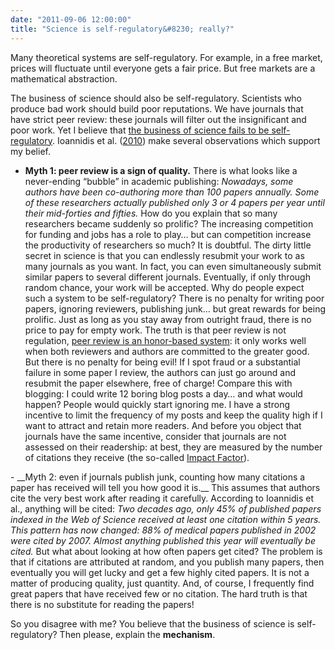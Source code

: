```yaml
---
date: "2011-09-06 12:00:00"
title: "Science is self-regulatory&#8230; really?"
---
```




Many theoretical systems are self-regulatory. For example, in a free market, prices will fluctuate until everyone gets a fair price. But free markets are a mathematical abstraction.

The business of science should also be self-regulatory. Scientists who produce bad work should build poor reputations. We have journals that have strict peer review: these journals will filter out the insignificant and poor work. Yet I believe that [the business of science fails to be self-regulatory](/lemire/blog/2010/09/17/can-science-be-wrong-you-bet/). Ioannidis et al. ([2010](http://onlinelibrary.wiley.com/doi/10.1111/j.1365-2362.2010.02272.x/full)) make several observations which support my belief.

- __Myth 1: peer review is a sign of quality.__  There is what looks like a never-ending &ldquo;bubble&rdquo; in academic publishing: <em>Nowadays, some authors have been co-authoring more than 100 papers annually. Some of these researchers actually published only 3 or 4 papers per year until their mid-forties and fifties. </em>How do you explain that so many researchers became suddenly so prolific? The increasing competition for funding and jobs has a role to play&hellip; but can competition increase the productivity of researchers so much? It is doubtful.  The dirty little secret in science is that you can endlessly resubmit your work to as many journals as you want. In fact, you can even simultaneously submit similar papers to several different journals. Eventually, if only through random chance, your work will be accepted. Why do people expect such a system to be self-regulatory? There is no penalty for writing poor papers, ignoring reviewers, publishing junk&hellip; but great rewards for being prolific. Just as long as you stay away from outright fraud, there is no price to pay for empty work. The truth is that peer review is not regulation,  <a title="Posted on August 21st, 2008" href="https://lemire.me/blog/2008/08/21/peer-review-is-an-honor-based-system/">peer review is an honor-based system</a>: it only works well when both reviewers and authors are committed to the greater good. But there is no penalty for being evil! If I spot fraud or a substantial failure in some paper I review, the authors can just go around and resubmit the paper elsewhere, free of charge! Compare this with blogging: I could write 12 boring blog posts a day&hellip; and what would happen? People would quickly start ignoring me. I have a strong incentive to limit the frequency of my posts and keep the quality high if I want to attract and retain more readers. And before you object that journals have the same incentive, consider that journals are not assessed on their readership: at best, they are measured by the number of citations they receive (the so-called [Impact Factor](https://en.wikipedia.org/wiki/Impact_Factor)).<em><br/>
</em>
- __Myth 2: even if journals publish junk, counting how many citations a paper has received will tell you how good it is.__ This assumes that authors cite the very best work after reading it carefully. According to Ioannidis et al., anything will be cited: <em> Two decades ago, only 45% of published papers indexed in the Web of Science received at least one citation within 5 years. This pattern has now changed: 88% of medical papers published in 2002 were cited by 2007. Almost anything published this year will eventually be cited.</em>  But what about looking at how often papers get cited? The problem is that if citations are attributed at random, and you publish many papers, then eventually you will get lucky and get a few highly cited papers. It is not a matter of producing quality, just quantity. And, of course, I frequently find great papers that have received few or no citation. The hard truth is that there is no substitute for reading the papers!


So you disagree with me? You believe that the business of science is self-regulatory? Then please, explain the __mechanism__.

